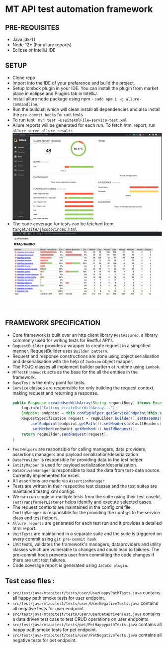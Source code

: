# MT API test automation framework

## PRE-REQUISITES
* Java jdk-11
* Node 12+ (For allure reports)
* Eclipse or IntelliJ IDE

## SETUP

* Clone repo
* Import into the IDE of your preference and build the project.
* Setup lombok plugin in your IDE. You can install the plugin from market place in eclipse and Plugins tab in IntelliJ.
* Install allure node package using npm - `sudo npm i -g allure-commandline`.
* Run the build.sh which will clean install all dependencies and also install the `pre-commit hooks` for unit tests
* To run test ` mvn test -DsuiteXmlFile=service-test.xml`
* Allure reports will be generated for each run. To fetch html report, run `allure serve allure-results`
![Allure report sample](assets/allure-reprt-sample.png "Allure report sample")
* The code coverage for tests can be fetched from `target/site/jacoco/index.html`
![Code coverage report sample](assets/code-coverage-sample.png "Code coverage report")


## FRAMEWORK SPECIFICATION

* Core framework is built over an http client library `RestAssured`, a library commonly used for writing tests for Restful API's.
* `RequestBuilder` provides a wrapper to create request in a simplified manner. RequestBuilder uses `Builder pattern`.
* Request and response constructions are done using object serialisation and deserialisation with the help of `Jackson` object mapper.
* The POJO classes all implement builder pattern at runtime using `Lombok`.
* `MTTestFramework` acts as the base for the all the entities in the framework.
* `BaseTest` is the entry point for tests.
* `Service` classes are responsible for only building the request context, making request and returning a response.
    ```java
    public Response createUserWithArray(String requestBody) throws Exception {
		log.info("Calling createUserWithArray...");
		Endpoint endpoint = this.configHelper.getServiceEndpoint(this.serviceConfig, MTServiceEndpoint.CREATEUSER);
		RequestSpecification request = reqBuilder.builder().setBaseURI(this.protocol + "://" + this.host)
			.setEndpoint(endpoint.getPath()).setHeaders(defaultHeaders).setBody(requestBody)
			.setMethod(endpoint.getMethod()).buildRequest();
		return reqBuilder.sendRequest(request);
	}
    ```
* `TestHelpers` are responsible for calling managers, data providers, assertions managers and payload serialization/deserialzation.
* `DataProvider` is responsible for providing data to the test helper.
* `EntityMapper` is used for payload serialization/deserialzation.
* `DataDrivenmanager` is responsible to load the data from test-data source. Currently implemented for excel.
* All assertions are made via `AssertionManager`
* Tests are written in their respective test classes and the test suites are maintained testng xml configs.
* We can run single or multiple tests from the suite using their test caseId. `TestTransformerListener` helps identify and execute selected cases.
* The request contexts are maintained in the config.xml file. `ConfigManager` is responsible for the providing the configs to the service class and test helpers.
* `Allure reports` are generated for each test run and it provides a detailed html report.
* `UnitTests` are maintained in a separate suite and the suite is triggered on every commit using `git pre-commit hook`
* Unit tests, validates the framework's managers, dataproviders and utility classes which are vulnerable to changes and could lead to failures. The pre-commit hook prevents user from committing the code changes if there are unit test failures.
* Code coverage report is generated using `JaCoCo plugin`.

## Test case files :
* `src/test/java/mtapitest/tests/user/UserHappyPathTests.java` contains all happy path smoke tests for user endpoint.
* `src/test/java/mtapitest/tests/user/UserNegativeTests.java` contains all negative tests for user endpoint.
* `src/test/java/mtapitest/tests/user/UserDataDrivenTest.java` contains a data driven test case to test CRUD operations on user endpoints.
* `src/test/java/mtapitest/tests/pet/PetHappypathTests.java` contains all happy path smoke tests for pet endpoint.
* `src/test/java/mtapitest/tests/user/PetNegativeTests.java` contains all negative tests for pet endpoint.